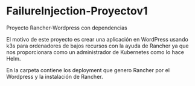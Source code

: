 # FailureInjection-Proyectov1
Proyecto Rancher-Wordpress con dependencias 


El motivo de este proyecto es crear una aplicación en WordPress usando k3s para ordenadores de bajos recursos con la ayuda de Rancher ya que nos proporcionara como un administrador de Kubernetes como lo hace Helm.

En la carpeta contiene los deployment que genero Rancher por el Wordpress y la instalación de Rancher.
